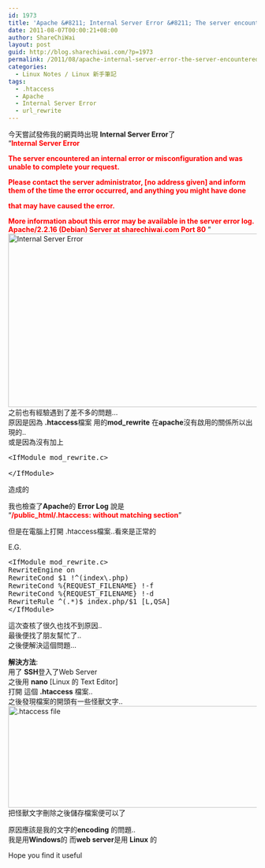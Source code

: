 ```yaml
---
id: 1973
title: 'Apache &#8211; Internal Server Error &#8211; The server encountered an internal error or misconfiguration and was unable to complete your request. Apache/2.2.16 (Debian) Server at'
date: 2011-08-07T00:00:21+08:00
author: ShareChiWai
layout: post
guid: http://blog.sharechiwai.com/?p=1973
permalink: /2011/08/apache-internal-server-error-the-server-encountered-an-internal-error-or-misconfiguration-and-was-unable-to-complete-your-request-apache2-2-16-debian-server-at/
categories:
  - Linux Notes / Linux 新手筆記
tags:
  - .htaccess
  - Apache
  - Internal Server Error
  - url_rewrite
---
```

今天嘗試發佈我的網頁時出現 **Internal Server Error**了  
&#8220;<span style="color: #ff0000;"><strong>Internal Server Error</strong></span>

<span style="color: #ff0000;"><strong>The server encountered an internal error or misconfiguration and was unable to complete your request.</strong></span>

<span style="color: #ff0000;"><strong>Please contact the server administrator, [no address given] and inform them of the time the error occurred, and anything you might have done</strong></span>

<span style="color: #ff0000;"><strong>that may have caused the error.</strong></span>

<span style="color: #ff0000;"><strong>More information about this error may be available in the server error log.</strong></span>  
<span style="color: #ff0000;"><strong> Apache/2.2.16 (Debian) Server at sharechiwai.com Port 80</strong></span> &#8221;  
<img src="https://i2.wp.com/api.photoshop.com/v1.0/accounts/aa9037104a014abbb11ad4bd58324b91/assets/7f1b42cbe2e34bb29de1d08239a13c8f/renditions/fullsize.jpg?resize=625%2C352" alt="Internal Server Error" width="625" height="352" data-recalc-dims="1" />  
之前也有經驗遇到了差不多的問題&#8230;  
原因是因為 **.htaccess**檔案 用的**mod_rewrite** 在**apache**沒有啟用的關係所以出現的..  
或是因為沒有加上

<pre>&lt;IfModule mod_rewrite.c&gt;

&lt;/IfModule&gt;</pre>

造成的

我也檢查了**Apache**的 **Error Log** 說是  
&#8220;**<span style="color: #ff0000;">/public_html/.htaccess: without matching section</span>**&#8221;

但是在電腦上打開 .htaccess檔案..看來是正常的

E.G.

<pre>&lt;IfModule mod_rewrite.c&gt;
RewriteEngine on
RewriteCond $1 !^(index\.php)
RewriteCond %{REQUEST_FILENAME} !-f
RewriteCond %{REQUEST_FILENAME} !-d
RewriteRule ^(.*)$ index.php/$1 [L,QSA]
&lt;/IfModule&gt;</pre>

這次查核了很久也找不到原因..  
最後便找了朋友幫忙了..  
之後便解決這個問題&#8230;

**解決方法**:  
用了 **SSH**登入了Web Server  
之後用 **nano** [Linux 的 Text Editor]  
打開 這個 **.htaccess** 檔案..  
之後發現檔案的開頭有一些怪獸文字..  
<img src="https://i2.wp.com/api.photoshop.com/v1.0/accounts/aa9037104a014abbb11ad4bd58324b91/assets/78db4ca366904c11b92737921deae2e6/renditions/fullsize.jpg?resize=625%2C206" alt=".htaccess file" width="625" height="206" data-recalc-dims="1" />  
把怪獸文字刪除之後儲存檔案便可以了

原因應該是我的文字的**encoding** 的問題..  
我是用**Windows**的 而**web server**是用 **Linux** 的

Hope you find it useful